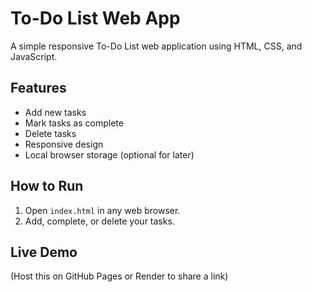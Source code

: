 # To-Do List Web App

A simple responsive To-Do List web application using HTML, CSS, and JavaScript.

## Features
- Add new tasks
- Mark tasks as complete
- Delete tasks
- Responsive design
- Local browser storage (optional for later)

## How to Run
1. Open `index.html` in any web browser.
2. Add, complete, or delete your tasks.

## Live Demo
(Host this on GitHub Pages or Render to share a link)